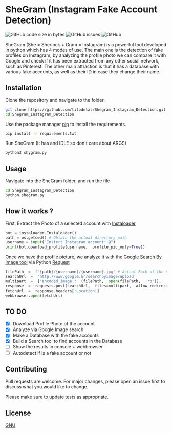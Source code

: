 
# SheGram (Instagram Fake Account Detection)
![GitHub code size in bytes](https://img.shields.io/github/languages/code-size/titodelas/Shegram_Instagram_Detection?style=flat-square) ![GitHub issues](https://img.shields.io/github/issues-raw/titodelas/Shegram_Instagram_Detection?style=flat-square) ![GitHub](https://img.shields.io/github/license/titodelas/Shegram_Instagram_Detection?style=flat-square)

SheGram (She = Sherlock + Gram = Instagram) is a powerful tool developed in python which has 4 modes of use. The main one is the detection of fake profiles on Instagram, by analyzing the profile photo we can compare it with Google and check if it has been extracted from any other social network, such as Pinterest. The other main attraction is that it has a database with various fake accounts, as well as their ID in case they change their name.

## Installation
Clone the repository and navigate to the folder.
```bash
git clone https://github.com/titodelas/Shegram_Instagram_Detection.git
cd Shegram_Instagram_Detection
```
Use the package manager [pip](https://pip.pypa.io/en/stable/) to install the requirements.
```bash
pip install -r requirements.txt
```
Run SheGram (It has and IDLE so don't care about ARGS)
```bash
python3 shygram.py
```
## Usage
Navigate into the SheGram folder, and run the file
```bash
cd Shegram_Instagram_Detection
python shegram.py
```

## How it works ?
First, Extract the Photo of a selected account with [Instaloader](https://instaloader.github.io)
```python
bot = instaloader.Instaloader()
path = os.getcwd() # Obtain the actual directory path
username = input("Instert Instagram account: @")
print(bot.download_profile(username,  profile_pic_only=True))
```
Once we have the profile picture, we analyze it with the [Google Search By Image tool](https://www.google.com/imghp?hl=EN) via Python [Request](https://pypi.org/project/requests/)
```python
filePath  =  f'{path}/{username}/{username}.jpg' # Actual Path of the File
searchUrl  =  'http://www.google.hr/searchbyimage/upload'
multipart  =  {'encoded_image':  (filePath,  open(filePath,  'rb')),  'image_content':  ''}
response  =  requests.post(searchUrl,  files=multipart,  allow_redirects=False)
fetchUrl  =  response.headers['Location']
webbrowser.open(fetchUrl)
```
## TO DO

-  [x] Download Profile Photo of the account
-  [x] Analyze via Google Image search
-  [x] Make a Database with the fake accounts
-  [x] Build a Search tool to find accounts in the Database 
- [ ] Show the results in console + webbrowser
- [ ] Autodetect if is a fake account or not

## Contributing

Pull requests are welcome. For major changes, please open an issue first
to discuss what you would like to change.

Please make sure to update tests as appropriate.

## License

[GNU](https://choosealicense.com/licenses/gpl-2.0/)